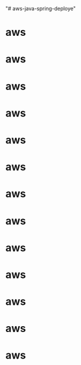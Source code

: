 "# aws-java-spring-deploye" 
# aws
# aws
# aws
# aws
# aws
# aws
# aws
# aws
# aws
# aws
# aws
# aws
# aws
